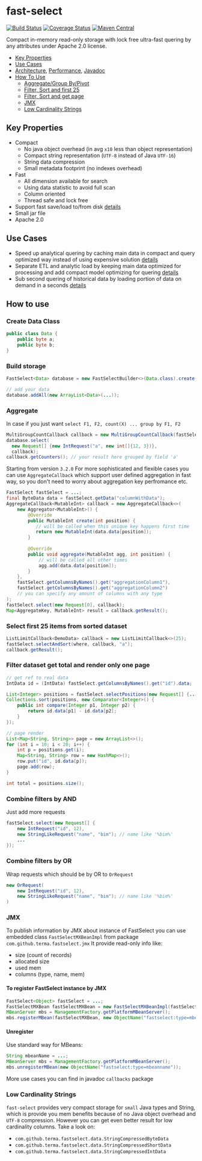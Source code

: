 # fast-select

[![Build Status](https://travis-ci.org/terma/fast-select.svg?branch=start)](https://travis-ci.org/terma/fast-select)
[![Coverage Status](https://coveralls.io/repos/github/terma/fast-select/badge.svg?branch=master)](https://coveralls.io/github/terma/fast-select?branch=master) [![Maven Central](https://maven-badges.herokuapp.com/maven-central/com.github.terma/fast-select/badge.svg)](https://maven-badges.herokuapp.com/maven-central/com.github.terma/fast-select/)

Compact in-memory read-only storage with lock free ultra-fast quering by any attributes under Apache 2.0 license.

* [Key Properties](#key-properties)
* [Use Cases](#use-cases)
* [Architecture](docs/ARHI.md), [Performance](docs/PERF.md), [Javadoc](http://terma.github.io/fast-select/)
* [How To Use](#how-to-use)
  * [Aggregate/Group By/Pivot](#aggregate)
  * [Filter, Sort and first 25](#select-first-25-items-from-sorted-dataset)
  * [Filter, Sort and get page](#filter-dataset-get-total-and-render-only-one-page)
  * [JMX](#jmx)
  * [Low Cardinality Strings](#low-cardinality-strings)

## Key Properties

* Compact 
  * No java object overhead (in avg ```x10``` less than object representation)
  * Compact string representation (```UTF-8``` instead of Java ```UTF-16```)
  * String data compression
  * Small metadata footprint (no indexes overhead)
* Fast
  * All dimension available for search
  * Using data statistic to avoid full scan
  * Column oriented
  * Thread safe and lock free
* Support fast save/load to/from disk [details](USECASES.md)
* Small jar file
* Apache 2.0

## Use Cases

* Speed up analytical quering by caching main data in compact and query optimized way instead of using expensive solution [details](USECASES.md#speed-up-analytic)
* Separate ETL and analytic load by keeping main data optimized for processing and add compact model optimizing for quering [details](USECASES.md#separate-processing-and-analytic)
* Sub second quering of historical data by loading portion of data on demand in a seconds [details](USECASES.md#speed-up-history-analytic)

## How to use

### Create Data Class

```java
public class Data {
    public byte a;
    public byte b;
}
```

### Build storage

```java
FastSelect<Data> database = new FastSelectBuilder<>(Data.class).create();

// add your data
database.addAll(new ArrayList<Data>(...)); 
```

### Aggregate

In case if you just want ```select F1, F2, count(X) ... group by F1, F2```
```java
MultiGroupCountCallback callback = new MultiGroupCountCallback(fastSelect.getColumnsByNames().get("a"));
database.select(
  new Request[] {new IntRequest("a", new int[]{12, 3})}, 
  callback);
callback.getCounters(); // your result here grouped by field 'a'
```

Starting from version ```3.2.0``` For more sophisticated and flexible cases you can use ```AggregateCallback``` which support user defined aggregation in fast way, so you don't need to worry about aggregation key perfromance etc.
```java
FastSelect fastSelect = ...;
final ByteData data = fastSelect.getData("columnWithData");
AggregateCallback<MutableInt> callback = new AggregateCallback<>(
    new Aggregator<MutableInt>() {
        @Override
        public MutableInt create(int position) {
           // will be called when this unique key happens first time
           return new MutableInt(data.data[position]);
        }
        
        @Override
        public void aggregate(MutableInt agg, int position) {
            // will be called all other times
            agg.add(data.data[position]);
        }
    },
    fastSelect.getColumnsByNames().get("aggregationColumn1"),
    fastSelect.getColumnsByNames().get("aggregationColumn2")
    // you can specify any amount of columns with any type
);
fastSelect.select(new Request[0], callback);
Map<AggregateKey, MutableInt> result = callback.getResult();
```

### Select first 25 items from sorted dataset
```java
ListLimitCallback<DemoData> callback = new ListLimitCallback<>(25);
fastSelect.selectAndSort(where, callback, "a");
callback.getResult();
```

### Filter dataset get total and render only one page
```java
// get ref to real data
IntData id = (IntData) fastSelect.getColumnsByNames().get("id").data;

List<Integer> positions = fastSelect.selectPositions(new Request[] {...});
Collections.sort(positions, new Comparator<Integer>() {
    public int compare(Integer p1, Integer p2) { 
        return id.data[p1] - id.data[p2];
    }
});

// page render
List<Map<String, String>> page = new ArrayList<>();
for (int i = 10; i < 20; i++) {
    int p = positions.get(i);
    Map<String, String> row = new HashMap<>();
    row.put("id", id.data[p]);
    page.add(row);
}

int total = positions.size();
```

### Combine filters by AND

Just add more requests

```java
fastSelect.select(new Request[] {
    new IntRequest("id", 12),
    new StringLikeRequest("name", "bim"); // name like '%bim%'
    ...
});
```

### Combine filters by OR

Wrap requests which should be by OR to ```OrRequest```

```java
new OrRequest(
    new IntRequest("id", 12),
    new StringLikeRequest("name", "bim"); // name like '%bim%'
)
```

### JMX

To publish information by JMX about instance of FastSelect you can use embedded class ```FastSelectMXBeanImpl``` from package ```com.github.terma.fastselect.jmx``` It provide read-only info like:
* size (count of records)
* allocated size
* used mem
* columns (type, name, mem)

#### To register FastSelect instance by JMX
```java
FastSelect<Object> fastSelect = ...;
FastSelectMXBean fastSelectMXBean = new FastSelectMXBeanImpl(fastSelect);
MBeanServer mbs = ManagementFactory.getPlatformMBeanServer();
mbs.registerMBean(fastSelectMXBean, new ObjectName("fastselect:type=mbeanname"));
```

#### Unregister 
Use standard way for MBeans:
```java
String mbeanName = ...;
MBeanServer mbs = ManagementFactory.getPlatformMBeanServer();
mbs.unregisterMBean(new ObjectName("fastselect:type=mbeanname"));
```


More use cases you can find in javadoc ```callbacks``` package

### Low Cardinality Strings

```fast-select``` provides very compact storage for ```small``` Java types and String, which is provide you
 mem benefits because of no Java object overhead and ```UTF-8``` compression. However you can
 get even better result for low cardinality columns. Take a look on:
 
 * ```com.github.terma.fastselect.data.StringCompressedByteData```
 * ```com.github.terma.fastselect.data.StringCompressedShortData```
 * ```com.github.terma.fastselect.data.StringCompressedIntData```